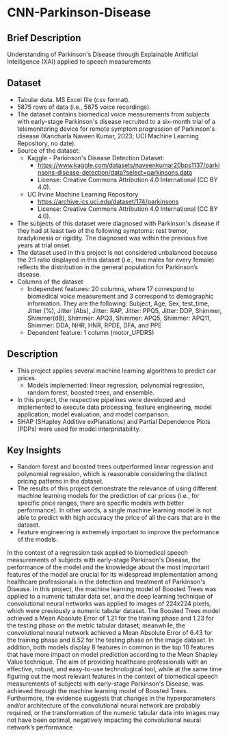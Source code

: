 # CNN-Parkinson-Disease

## Brief Description
Understanding of Parkinson's Disease through Explainable Artificial Intelligence (XAI) applied to speech measurements

## Dataset
* Tabular data. MS Excel file (csv format).
* 5875 rows of data (i.e., 5875 voice recordings).
* The dataset contains biomedical voice measurements from subjects with early-stage  Parkinson's  disease  recruited  to  a  six-month  trial of a telemonitoring device for remote symptom progression of Parkinson's disease  (Kancharla  Naveen  Kumar,  2023;  UCI  Machine  Learning Repository, no date).
* Source of the dataset:
  * Kaggle - Parkinson's Disease Detection Dataset:
    * https://www.kaggle.com/datasets/naveenkumar20bps1137/parkinsons-disease-detection/data?select=parkinsons.data
    * License: Creative Commons Attribution 4.0 International (CC BY 4.0).
  * UC Irvine Machine Learning Repository 
    * https://archive.ics.uci.edu/dataset/174/parkinsons
    * License: Creative Commons Attribution 4.0 International (CC BY 4.0).
* The subjects of this dataset were diagnosed with Parkinson's disease if they  had  at  least  two  of  the  following  symptoms:  rest  tremor, bradykinesia or rigidity. The diagnosed was within the previous five years at trial onset.
* The dataset used in this project is not considered unbalanced because the 2:1 ratio displayed in this dataset (i.e., two males for every female) reflects  the  distribution  in  the  general  population  for  Parkinson’s disease.
* Columns of the dataset 
  * Independent features: 20 columns, where 17 correspond to biomedical voice measurement and 3 correspond to demographic information. They are the following: Subject, Age, Sex, test_time, Jitter (%), Jitter (Abs), Jitter: RAP, Jitter: PPQ5, Jitter: DDP, Shimmer, Shimmer(dB), Shimmer: APQ3, Shimmer: APQ5, Shimmer: APQ11, Shimmer: DDA, NHR, HNR, RPDE, DFA, and PPE
  * Dependent feature: 1 column (motor_UPDRS)

 ## Description
* This project applies several machine learning algorithms to predict car prices.
  * Models implemented: linear regression, polynomial regression, random forest, boosted trees, and ensemble. 
* In this project, the respective pipelines were developed and implemented to execute data processing, feature engineering, model application, model evaluation, and model comparison.
* SHAP (SHapley Additive exPlanations) and Partial Dependence Plots (PDPs) were used for model interpretability.

## Key Insights
* Random forest and boosted trees outperformed linear regression and polynomial regression, which is reasonable considering the distinct pricing patterns in the dataset.
* The results of this project demonstrate the relevance of using different machine learning models for the prediction of car prices (i.e., for specific price ranges, there are specific models with better performance). In other words, a single machine learning model is not able to predict with high accuracy the price of all the cars that are in the dataset.
* Feature engineering is extremely important to improve the performance of the models.

In the context of a regression task applied to biomedical speech measurements of 
subjects with early-stage Parkinson's Disease, the performance of the model and the 
knowledge  about  the  most  important  features  of  the  model  are  crucial  for  its 
widespread  implementation  among  healthcare professionals  in the  detection  and 
treatment  of  Parkinson's  Disease.  In  this  project,  the  machine  learning  model  of 
Boosted  Trees  was  applied  to  a  numeric  tabular  data  set,  and  the  deep  learning 
technique of convolutional neural networks was applied to images of 224x224 pixels, 
which were previously a numeric tabular dataset. The Boosted Trees model achieved 
a Mean Absolute Error of 1.21 for the training phase and 1.23 for the testing phase 
on  the  metric  tabular  dataset;  meanwhile,  the  convolutional  neural  network 
achieved a Mean Absolute Error of 6.43 for the training phase and 6.52 for the testing 
phase on the image dataset. In addition, both models display 8 features in common 
in the top 10 features that have more impact on model prediction according to the 
Mean Shapley Value technique. The aim of providing healthcare professionals with 
an  effective,  robust,  and  easy-to-use  technological  tool,  while  at  the  same  time 
figuring  out  the  most  relevant  features  in  the  context  of  biomedical  speech 
measurements  of  subjects  with  early-stage  Parkinson's  Disease,  was  achieved 
through the machine learning model of Boosted Trees. Furthermore, the evidence 
suggests  that  changes  in  the  hyperparameters  and/or  architecture  of  the 
convolutional neural network are probably required, or the transformation of the 
numeric tabular data into images may not have been optimal, negatively impacting 
the convolutional neural network’s performance 
